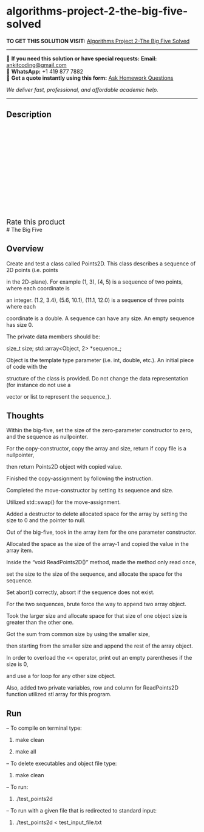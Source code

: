 # algorithms-project-2-the-big-five-solved
**TO GET THIS SOLUTION VISIT:** [Algorithms Project 2-The Big Five Solved](https://www.ankitcodinghub.com/product/algorithms-project-2-the-big-five-solved/)


---

📩 **If you need this solution or have special requests:** **Email:** ankitcoding@gmail.com  
📱 **WhatsApp:** +1 419 877 7882  
📄 **Get a quote instantly using this form:** [Ask Homework Questions](https://www.ankitcodinghub.com/services/ask-homework-questions/)

*We deliver fast, professional, and affordable academic help.*

---

<h2>Description</h2>



<div class="kk-star-ratings kksr-auto kksr-align-center kksr-valign-top" data-payload="{&quot;align&quot;:&quot;center&quot;,&quot;id&quot;:&quot;98898&quot;,&quot;slug&quot;:&quot;default&quot;,&quot;valign&quot;:&quot;top&quot;,&quot;ignore&quot;:&quot;&quot;,&quot;reference&quot;:&quot;auto&quot;,&quot;class&quot;:&quot;&quot;,&quot;count&quot;:&quot;0&quot;,&quot;legendonly&quot;:&quot;&quot;,&quot;readonly&quot;:&quot;&quot;,&quot;score&quot;:&quot;0&quot;,&quot;starsonly&quot;:&quot;&quot;,&quot;best&quot;:&quot;5&quot;,&quot;gap&quot;:&quot;4&quot;,&quot;greet&quot;:&quot;Rate this product&quot;,&quot;legend&quot;:&quot;0\/5 - (0 votes)&quot;,&quot;size&quot;:&quot;24&quot;,&quot;title&quot;:&quot;Algorithms Project 2-The Big Five Solved&quot;,&quot;width&quot;:&quot;0&quot;,&quot;_legend&quot;:&quot;{score}\/{best} - ({count} {votes})&quot;,&quot;font_factor&quot;:&quot;1.25&quot;}">

<div class="kksr-stars">

<div class="kksr-stars-inactive">
            <div class="kksr-star" data-star="1" style="padding-right: 4px">


<div class="kksr-icon" style="width: 24px; height: 24px;"></div>
        </div>
            <div class="kksr-star" data-star="2" style="padding-right: 4px">


<div class="kksr-icon" style="width: 24px; height: 24px;"></div>
        </div>
            <div class="kksr-star" data-star="3" style="padding-right: 4px">


<div class="kksr-icon" style="width: 24px; height: 24px;"></div>
        </div>
            <div class="kksr-star" data-star="4" style="padding-right: 4px">


<div class="kksr-icon" style="width: 24px; height: 24px;"></div>
        </div>
            <div class="kksr-star" data-star="5" style="padding-right: 4px">


<div class="kksr-icon" style="width: 24px; height: 24px;"></div>
        </div>
    </div>

<div class="kksr-stars-active" style="width: 0px;">
            <div class="kksr-star" style="padding-right: 4px">


<div class="kksr-icon" style="width: 24px; height: 24px;"></div>
        </div>
            <div class="kksr-star" style="padding-right: 4px">


<div class="kksr-icon" style="width: 24px; height: 24px;"></div>
        </div>
            <div class="kksr-star" style="padding-right: 4px">


<div class="kksr-icon" style="width: 24px; height: 24px;"></div>
        </div>
            <div class="kksr-star" style="padding-right: 4px">


<div class="kksr-icon" style="width: 24px; height: 24px;"></div>
        </div>
            <div class="kksr-star" style="padding-right: 4px">


<div class="kksr-icon" style="width: 24px; height: 24px;"></div>
        </div>
    </div>
</div>


<div class="kksr-legend" style="font-size: 19.2px;">
            <span class="kksr-muted">Rate this product</span>
    </div>
    </div>
# The Big Five

## Overview

Create and test a class called Points2D. This class describes a sequence of 2D points (i.e. points

in the 2D-plane). For example (1, 3), (4, 5) is a sequence of two points, where each coordinate is

an integer. (1.2, 3.4), (5.6, 10.1), (11.1, 12.0) is a sequence of three points where each

coordinate is a double. A sequence can have any size. An empty sequence has size 0.

The private data members should be:

size_t size; std::array&lt;Object, 2&gt; *sequence_;

Object is the template type parameter (i.e. int, double, etc.). An initial piece of code with the

structure of the class is provided. Do not change the data representation (for instance do not use a

vector or list to represent the sequence_).

## Thoughts

Within the big-five, set the size of the zero-parameter constructor to zero, and the sequence as nullpointer.

For the copy-constructor, copy the array and size, return if copy file is a nullpointer,

then return Points2D object with copied value.

Finished the copy-assignment by following the instruction.

Completed the move-constructor by setting its sequence and size.

Utilized std::swap() for the move-assignment.

Added a destructor to delete allocated space for the array by setting the size to 0 and the pointer to null.

Out of the big-five, took in the array item for the one parameter constructor.

Allocated the space as the size of the array-1 and copied the value in the array item.

Inside the “void ReadPoints2D()” method, made the method only read once,

set the size to the size of the sequence, and allocate the space for the sequence.

Set abort() correctly, absort if the sequence does not exist.

For the two sequences, brute force the way to append two array object.

Took the larger size and allocate space for that size of one object size is greater than the other one.

Got the sum from common size by using the smaller size,

then starting from the smaller size and append the rest of the array object.

In order to overload the &lt;&lt; operator, print out an empty parentheses if the size is 0,

and use a for loop for any other size object.

Also, added two private variables, row and column for ReadPoints2D function utilized stl array for this program.

## Run

– To compile on terminal type:

1. make clean

2. make all

– To delete executables and object file type:

1. make clean

– To run:

1. ./test_points2d

– To run with a given file that is redirected to standard input:

1. ./test_points2d &lt; test_input_file.txt
